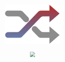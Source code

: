 <h1 align="center">
  <img src="https://raw.githubusercontent.com/Robson-Carvalho/rocketflix/2465e36dd5cb058c4dc1b37757f1103157dc63cc/public/favicon.svg" />
</h1>

<p align="center">
  <a href="https://rocketflix-zeta.vercel.app/">
    <img src="http://img.shields.io/static/v1?laabel=STATUS&message=In%20Production&color=102d71&style=for-the-badge"/>
  </a>
</p>
